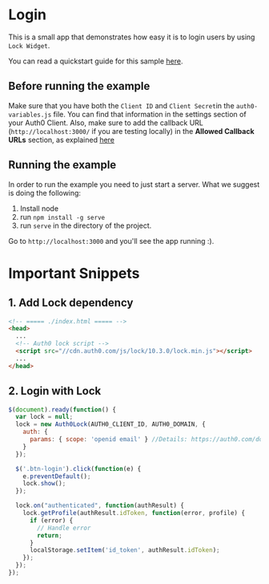 # Login

This is a small app that demonstrates how easy it is to login users by using `Lock Widget`.

You can read a quickstart guide for this sample [here](https://auth0.com/docs/quickstart/spa/jquery/01-login).

## Before running the example

Make sure that you have both the `Client ID` and `Client Secret`in the `auth0-variables.js` file. You can find that information in the settings section of your Auth0 Client. Also, make sure to add the callback URL (`http://localhost:3000/` if you are testing locally) in the **Allowed Callback URLs** section, as explained [here](https://auth0.com/docs/quickstart/spa/jquery/01-login#before-starting)

## Running the example

In order to run the example you need to just start a server. What we suggest is doing the following:

1. Install node
2. run `npm install -g serve`
3. run `serve` in the directory of the project.

Go to `http://localhost:3000` and you'll see the app running :).

# Important Snippets

## 1. Add Lock dependency
```html
<!-- ===== ./index.html ===== -->
<head>
  ...
  <!-- Auth0 lock script -->
  <script src="//cdn.auth0.com/js/lock/10.3.0/lock.min.js"></script>
  ...
</head>
```

## 2. Login with Lock
```javascript
$(document).ready(function() {
  var lock = null;
  lock = new Auth0Lock(AUTH0_CLIENT_ID, AUTH0_DOMAIN, {
    auth: {
      params: { scope: 'openid email' } //Details: https://auth0.com/docs/scopes
    }
  });

  $('.btn-login').click(function(e) {
    e.preventDefault();
    lock.show();
  });

  lock.on("authenticated", function(authResult) {
    lock.getProfile(authResult.idToken, function(error, profile) {
      if (error) {
        // Handle error
        return;
      }
      localStorage.setItem('id_token', authResult.idToken);
    });
  });
});
```
